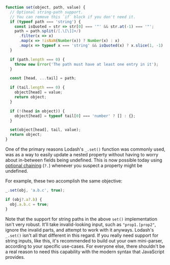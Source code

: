 ```javascript
function set(object, path, value) {
  // Optional string-path support.
  // You can remove this `if` block if you don't need it.
  if (typeof path === 'string') {
    const isQuoted = str => str[0] === '"' && str.at(-1) === '"';
    path = path.split(/[.\[\]]+/)
      .filter(x => x)
      .map(x => !isNaN(Number(x)) ? Number(x) : x)
      .map(x => typeof x === 'string' && isQuoted(x) ? x.slice(1, -1) : x);
  }

  if (path.length === 0) {
    throw new Error('The path must have at least one entry in it');
  }

  const [head, ...tail] = path;

  if (tail.length === 0) {
    object[head] = value;
    return object;
  }

  if (!(head in object)) {
    object[head] = typeof tail[0] === 'number' ? [] : {};
  }

  set(object[head], tail, value);
  return object;
}
```

One of the primary reasons Lodash's `_.set()` function was commonly used, was as a way to easily update a nested property without having to worry about in-between fields being undefined. This is now possible today using [optional chaining](https://developer.mozilla.org/en-US/docs/Web/JavaScript/Reference/Operators/Optional_chaining) (`?.`) whenever you suspect a property might be undefined.

For example, these two accomplish the same objective:

```javascript
_.set(obj, 'a.b.c', true);

if (obj?.a?.b) {
  obj.a.b.c = true;
}
```

Note that the support for string paths in the above `set()` implementation isn't very robust. It'll take invalid-looking input, such as `"prop1.[prop2"`, ignore the invalid parts, and attempt to work with it anyways. Lodash's `_.set()` isn't all that different in this regard. If you really need support for string inputs, like this, it's recommended to build out your own mini-parser, according to your specific use-cases. For everyone else, there shouldn't be a real reason to need this capability with the modern syntax that JavaScript provides.

